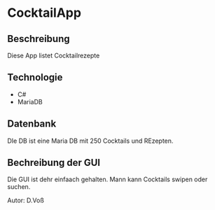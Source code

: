# CocktailApp

## Beschreibung
Diese App listet Cocktailrezepte

## Technologie
- C#
- MariaDB

## Datenbank
DIe DB ist eine Maria DB mit 250 Cocktails und REzepten.

## Bechreibung der GUI

Die GUI ist dehr einfaach gehalten.
Mann kann Cocktails swipen oder suchen.

Autor: D.Voß
